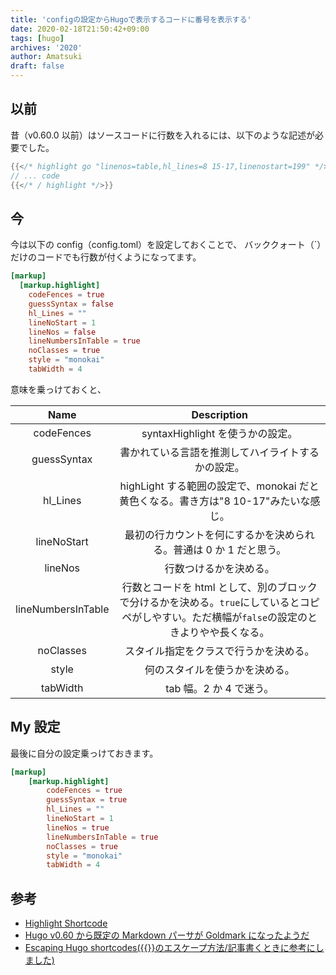 ```yaml
---
title: 'configの設定からHugoで表示するコードに番号を表示する'
date: 2020-02-18T21:50:42+09:00
tags: [hugo]
archives: '2020'
author: Amatsuki
draft: false
---
```


## 以前

昔（v0.60.0 以前）はソースコードに行数を入れるには、以下のような記述が必要でした。

```go
{{</* highlight go "linenos=table,hl_lines=8 15-17,linenostart=199" */>}}
// ... code
{{</* / highlight */>}}
```

## 今

今は以下の config（config.toml）を設定しておくことで、
バッククォート（`）だけのコードでも行数が付くようになってます。

```toml
[markup]
  [markup.highlight]
    codeFences = true
    guessSyntax = false
    hl_Lines = ""
    lineNoStart = 1
    lineNos = false
    lineNumbersInTable = true
    noClasses = true
    style = "monokai"
    tabWidth = 4
```

意味を乗っけておくと、

|        Name        |                                                                   Description                                                                   |
| :----------------: | :---------------------------------------------------------------------------------------------------------------------------------------------: |
|     codeFences     |                                                        syntaxHighlight を使うかの設定。                                                         |
|    guessSyntax     |                                               書かれている言語を推測してハイライトするかの設定。                                                |
|      hl_Lines      |                               highLight する範囲の設定で、monokai だと黄色くなる。書き方は"8 10-17"みたいな感じ。                               |
|    lineNoStart     |                                       最初の行カウントを何にするかを決められる。普通は 0 か 1 だと思う。                                        |
|      lineNos       |                                                             行数つけるかを決める。                                                              |
| lineNumbersInTable | 行数とコードを html として、別のブロックで分けるかを決める。`true`にしているとコピペがしやすい。ただ横幅が`false`の設定のときよりやや長くなる。 |
|     noClasses      |                                                     スタイル指定をクラスで行うかを決める。                                                      |
|       style        |                                                         何のスタイルを使うかを決める。                                                          |
|      tabWidth      |                                                             tab 幅。2 か 4 で迷う。                                                             |

## My 設定

最後に自分の設定乗っけておきます。

```toml
[markup]
    [markup.highlight]
        codeFences = true
        guessSyntax = true
        hl_Lines = ""
        lineNoStart = 1
        lineNos = true
        lineNumbersInTable = true
        noClasses = true
        style = "monokai"
        tabWidth = 4
```

## 参考

- [Highlight Shortcode](https://gohugo.io/getting-started/configuration-markup/#configure-markup)
- [Hugo v0.60 から既定の Markdown パーサが Goldmark になったようだ](https://text.baldanders.info/release/2019/11/hugo-v0_60-with-goldmark-parser/)
- [Escaping Hugo shortcodes({{}}のエスケープ方法/記事書くときに参考にしました)](https://liatas.com/posts/escaping-hugo-shortcodes/)
